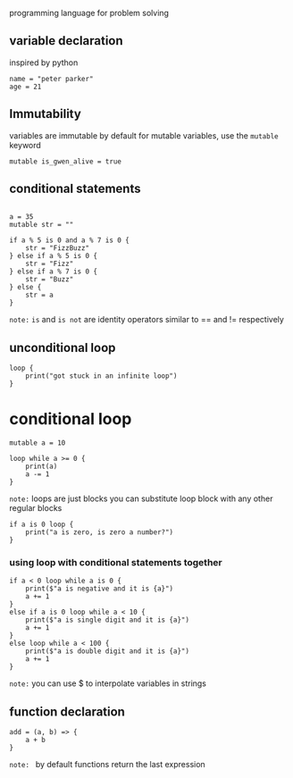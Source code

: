 programming language for problem solving

## variable declaration

inspired by python

```
name = "peter parker"
age = 21
```

## Immutability

variables are immutable by default
for mutable variables, use the `mutable` keyword

```
mutable is_gwen_alive = true
```

## conditional statements

```

a = 35
mutable str = ""

if a % 5 is 0 and a % 7 is 0 {
    str = "FizzBuzz"
} else if a % 5 is 0 {
    str = "Fizz"
} else if a % 7 is 0 {
    str = "Buzz"
} else {
    str = a
}

```

`note:` `is` and `is not` are identity operators similar to == and != respectively

## unconditional loop

```
loop {
    print("got stuck in an infinite loop")
}
```

# conditional loop

```
mutable a = 10

loop while a >= 0 {
    print(a)
    a -= 1
}
```

`note:` loops are just blocks
you can substitute loop block with any other
regular blocks

```
if a is 0 loop {
    print("a is zero, is zero a number?")
}
```

### using loop with conditional statements together

```
if a < 0 loop while a is 0 {
    print($"a is negative and it is {a}")
    a += 1
}
else if a is 0 loop while a < 10 {
    print($"a is single digit and it is {a}")
    a += 1
}
else loop while a < 100 {
    print($"a is double digit and it is {a}")
    a += 1
}
```

`note:` you can use $ to interpolate variables in strings

## function declaration

```
add = (a, b) => {
    a + b
}
```

`note: ` by default functions return the last expression
